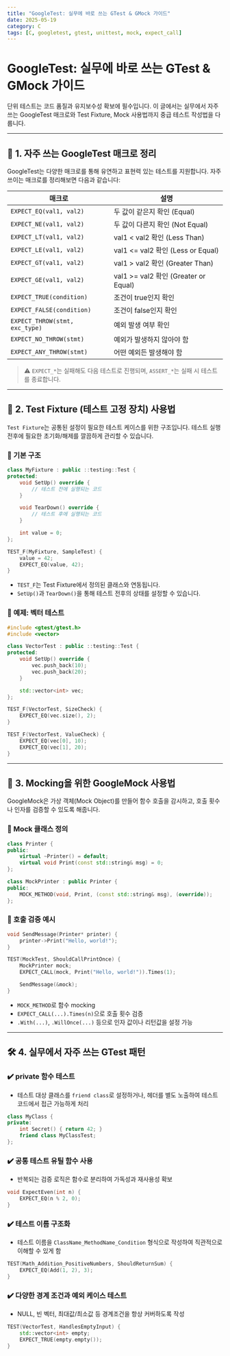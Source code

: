 ```yaml
---
title: "GoogleTest: 실무에 바로 쓰는 GTest & GMock 가이드"
date: 2025-05-19
category: C
tags: [C, googletest, gtest, unittest, mock, expect_call]
---
```


# GoogleTest: 실무에 바로 쓰는 GTest & GMock 가이드

단위 테스트는 코드 품질과 유지보수성 확보에 필수입니다. 이 글에서는 실무에서 자주 쓰는 GoogleTest 매크로와 Test Fixture, Mock 사용법까지 중급 테스트 작성법을 다룹니다.

---

## 📌 1. 자주 쓰는 GoogleTest 매크로 정리

GoogleTest는 다양한 매크로를 통해 유연하고 표현력 있는 테스트를 지원합니다. 자주 쓰이는 매크로를 정리해보면 다음과 같습니다:

| 매크로                         | 설명                                 |
| ------------------------------ | ------------------------------------ |
| `EXPECT_EQ(val1, val2)`        | 두 값이 같은지 확인 (Equal)          |
| `EXPECT_NE(val1, val2)`        | 두 값이 다른지 확인 (Not Equal)      |
| `EXPECT_LT(val1, val2)`        | val1 < val2 확인 (Less Than)         |
| `EXPECT_LE(val1, val2)`        | val1 <= val2 확인 (Less or Equal)    |
| `EXPECT_GT(val1, val2)`        | val1 > val2 확인 (Greater Than)      |
| `EXPECT_GE(val1, val2)`        | val1 >= val2 확인 (Greater or Equal) |
| `EXPECT_TRUE(condition)`       | 조건이 true인지 확인                 |
| `EXPECT_FALSE(condition)`      | 조건이 false인지 확인                |
| `EXPECT_THROW(stmt, exc_type)` | 예외 발생 여부 확인                  |
| `EXPECT_NO_THROW(stmt)`        | 예외가 발생하지 않아야 함            |
| `EXPECT_ANY_THROW(stmt)`       | 어떤 예외든 발생해야 함              |

> ⚠️ `EXPECT_*`는 실패해도 다음 테스트로 진행되며, `ASSERT_*`는 실패 시 테스트를 종료합니다.

---

## 🧱 2. Test Fixture (테스트 고정 장치) 사용법

`Test Fixture`는 공통된 설정이 필요한 테스트 케이스를 위한 구조입니다. 테스트 실행 전후에 필요한 초기화/해제를 깔끔하게 관리할 수 있습니다.

### 🔸 기본 구조

```cpp
class MyFixture : public ::testing::Test {
protected:
    void SetUp() override {
        // 테스트 전에 실행되는 코드
    }

    void TearDown() override {
        // 테스트 후에 실행되는 코드
    }

    int value = 0;
};

TEST_F(MyFixture, SampleTest) {
    value = 42;
    EXPECT_EQ(value, 42);
}
```

* `TEST_F`는 Test Fixture에서 정의된 클래스와 연동됩니다.
* `SetUp()`과 `TearDown()`을 통해 테스트 전후의 상태를 설정할 수 있습니다.

### 🔸 예제: 벡터 테스트

```cpp
#include <gtest/gtest.h>
#include <vector>

class VectorTest : public ::testing::Test {
protected:
    void SetUp() override {
        vec.push_back(10);
        vec.push_back(20);
    }

    std::vector<int> vec;
};

TEST_F(VectorTest, SizeCheck) {
    EXPECT_EQ(vec.size(), 2);
}

TEST_F(VectorTest, ValueCheck) {
    EXPECT_EQ(vec[0], 10);
    EXPECT_EQ(vec[1], 20);
}
```

---

## 🤖 3. Mocking을 위한 GoogleMock 사용법

GoogleMock은 가상 객체(Mock Object)를 만들어 함수 호출을 감시하고, 호출 횟수나 인자를 검증할 수 있도록 해줍니다.

### 🔹 Mock 클래스 정의

```cpp
class Printer {
public:
    virtual ~Printer() = default;
    virtual void Print(const std::string& msg) = 0;
};

class MockPrinter : public Printer {
public:
    MOCK_METHOD(void, Print, (const std::string& msg), (override));
};
```

### 🔹 호출 검증 예시

```cpp
void SendMessage(Printer* printer) {
    printer->Print("Hello, world!");
}

TEST(MockTest, ShouldCallPrintOnce) {
    MockPrinter mock;
    EXPECT_CALL(mock, Print("Hello, world!")).Times(1);

    SendMessage(&mock);
}
```

* `MOCK_METHOD`로 함수 mocking
* `EXPECT_CALL(...).Times(n)`으로 호출 횟수 검증
* `.With(...)`, `.WillOnce(...)` 등으로 인자 값이나 리턴값을 설정 가능

---

## 🛠️ 4. 실무에서 자주 쓰는 GTest 패턴

### ✔️ private 함수 테스트

* 테스트 대상 클래스를 `friend class`로 설정하거나, 헤더를 별도 노출하여 테스트 코드에서 접근 가능하게 처리

```cpp
class MyClass {
private:
    int Secret() { return 42; }
    friend class MyClassTest;
};
```

### ✔️ 공통 테스트 유틸 함수 사용

* 반복되는 검증 로직은 함수로 분리하여 가독성과 재사용성 확보

```cpp
void ExpectEven(int n) {
    EXPECT_EQ(n % 2, 0);
}
```

### ✔️ 테스트 이름 구조화

* 테스트 이름을 `ClassName_MethodName_Condition` 형식으로 작성하여 직관적으로 이해할 수 있게 함

```cpp
TEST(Math_Addition_PositiveNumbers, ShouldReturnSum) {
    EXPECT_EQ(Add(1, 2), 3);
}
```

### ✔️ 다양한 경계 조건과 예외 케이스 테스트

* NULL, 빈 벡터, 최대값/최소값 등 경계조건을 항상 커버하도록 작성

```cpp
TEST(VectorTest, HandlesEmptyInput) {
    std::vector<int> empty;
    EXPECT_TRUE(empty.empty());
}
```
